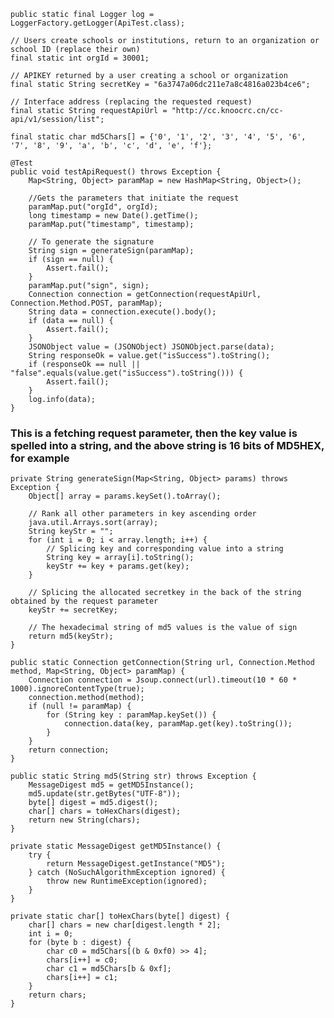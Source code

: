 
    public static final Logger log = LoggerFactory.getLogger(ApiTest.class);

    // Users create schools or institutions, return to an organization or school ID (replace their own)
    final static int orgId = 30001;

    // APIKEY returned by a user creating a school or organization
    final static String secretKey = "6a3747a06dc211e7a8c4816a023b4ce6";

    // Interface address (replacing the requested request)
    final static String requestApiUrl = "http://cc.knoocrc.cn/cc-api/v1/session/list";

    final static char md5Chars[] = {'0', '1', '2', '3', '4', '5', '6', '7', '8', '9', 'a', 'b', 'c', 'd', 'e', 'f'};

    @Test
    public void testApiRequest() throws Exception {
        Map<String, Object> paramMap = new HashMap<String, Object>();

        //Gets the parameters that initiate the request
        paramMap.put("orgId", orgId);
        long timestamp = new Date().getTime();
        paramMap.put("timestamp", timestamp);

        // To generate the signature
        String sign = generateSign(paramMap);
        if (sign == null) {
            Assert.fail();
        }
        paramMap.put("sign", sign);
        Connection connection = getConnection(requestApiUrl, Connection.Method.POST, paramMap);
        String data = connection.execute().body();
        if (data == null) {
            Assert.fail();
        }
        JSONObject value = (JSONObject) JSONObject.parse(data);
        String responseOk = value.get("isSuccess").toString();
        if (responseOk == null || "false".equals(value.get("isSuccess").toString())) {
            Assert.fail();
        }
        log.info(data);
    }

### This is a fetching request parameter, then the key value is spelled into a string, and the above string is 16 bits of MD5HEX, for example

    private String generateSign(Map<String, Object> params) throws Exception {
        Object[] array = params.keySet().toArray();

        // Rank all other parameters in key ascending order
        java.util.Arrays.sort(array);
        String keyStr = "";
        for (int i = 0; i < array.length; i++) {
            // Splicing key and corresponding value into a string
            String key = array[i].toString();
            keyStr += key + params.get(key);
        }

        // Splicing the allocated secretkey in the back of the string obtained by the request parameter
        keyStr += secretKey;

        // The hexadecimal string of md5 values is the value of sign
        return md5(keyStr);
    }

    public static Connection getConnection(String url, Connection.Method method, Map<String, Object> paramMap) {
        Connection connection = Jsoup.connect(url).timeout(10 * 60 * 1000).ignoreContentType(true);
        connection.method(method);
        if (null != paramMap) {
            for (String key : paramMap.keySet()) {
                connection.data(key, paramMap.get(key).toString());
            }
        }
        return connection;
    }

    public static String md5(String str) throws Exception {
        MessageDigest md5 = getMD5Instance();
        md5.update(str.getBytes("UTF-8"));
        byte[] digest = md5.digest();
        char[] chars = toHexChars(digest);
        return new String(chars);
    }

    private static MessageDigest getMD5Instance() {
        try {
            return MessageDigest.getInstance("MD5");
        } catch (NoSuchAlgorithmException ignored) {
            throw new RuntimeException(ignored);
        }
    }

    private static char[] toHexChars(byte[] digest) {
        char[] chars = new char[digest.length * 2];
        int i = 0;
        for (byte b : digest) {
            char c0 = md5Chars[(b & 0xf0) >> 4];
            chars[i++] = c0;
            char c1 = md5Chars[b & 0xf];
            chars[i++] = c1;
        }
        return chars;
    }